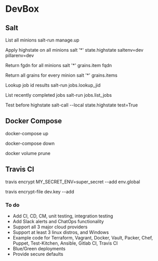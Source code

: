 # DevBox

## Salt

List all minions
salt-run manage.up

Apply highstate on all minions
salt '*' state.highstate saltenv=dev pillarenv=dev

Return fgdn for all minions
salt '*' grains.item fqdn

Return all grains for every minion
salt '*' grains.items

Lookup job id results
salt-run jobs.lookup_jid <job id number>

List recently completed jobs
salt-run jobs.list_jobs

Test before highstate
salt-call --local state.highstate test=True


## Docker Compose

docker-compose up

docker-compose down

docker volume prune

## Travis CI

travis encrypt MY_SECRET_ENV=super_secret --add env.global

travis encrypt-file dev.key --add


### To do

- Add CI, CD, CM, unit testing, integration testing
- Add Slack alerts and ChatOps functionality
- Support all 3 major cloud providers
- Support at least 3 linux distros, and Windows
- Example code for Terraform, Vagrant, Docker, Vault, Packer, Chef, Puppet, Test-Kitchen, Ansible, Gitlab CI, Travis CI
- Blue/Green deployments
- Provide secure defaults